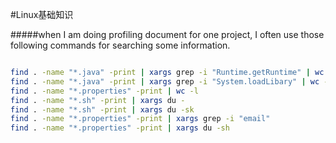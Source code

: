 #Linux基础知识

#####when I am doing profiling document for one project, I often use those following commands for searching some information.

```bash

find . -name "*.java" -print | xargs grep -i "Runtime.getRuntime" | wc -l
find . -name "*.java" -print | xargs grep -i "System.loadLibary" | wc -l
find . -name "*.properties" -print | wc -l
find . -name "*.sh" -print | xargs du -
find . -name "*.sh" -print | xargs du -sk
find . -name "*.properties" -print | xargs grep -i "email"
find . -name "*.properties" -print | xargs du -sh

```
